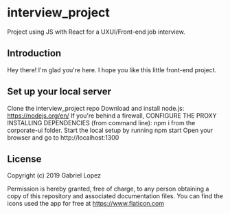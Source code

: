 # interview_project
Project using JS with React for a UXUI/Front-end job interview.


## Introduction
Hey there! I'm glad you're here. I hope you like this little front-end project.


## Set up your local server

Clone the interview_project repo
Download and install node.js: https://nodejs.org/en/
If you're behind a firewall, CONFIGURE THE PROXY
INSTALLING DEPENDENCIES (from command line): npm i from the corporate-ui folder.
Start the local setup by running npm start
Open your browser and go to http://localhost:1300


## License

Copyright (c) 2019 Gabriel Lopez

Permission is hereby granted, free of charge, to any person obtaining a copy of this repository and associated documentation files. You can find the icons used the app for free at https://www.flaticon.com
